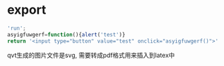 # export


```js
'run';
asyigfuwgerf=function(){alert('test')}
return '<input type="button" value="test" onclick="asyigfuwgerf()">'
```

qvt生成的图片文件是svg, 需要转成pdf格式用来插入到latex中

